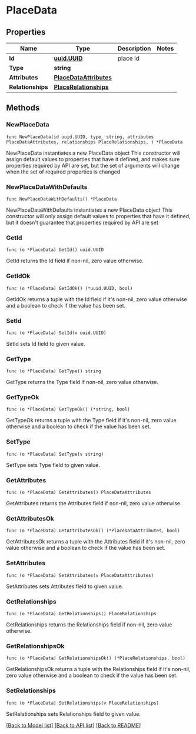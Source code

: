 # PlaceData

## Properties

Name | Type | Description | Notes
------------ | ------------- | ------------- | -------------
**Id** | [**uuid.UUID**](uuid.UUID.md) | place id | 
**Type** | **string** |  | 
**Attributes** | [**PlaceDataAttributes**](PlaceDataAttributes.md) |  | 
**Relationships** | [**PlaceRelationships**](PlaceRelationships.md) |  | 

## Methods

### NewPlaceData

`func NewPlaceData(id uuid.UUID, type_ string, attributes PlaceDataAttributes, relationships PlaceRelationships, ) *PlaceData`

NewPlaceData instantiates a new PlaceData object
This constructor will assign default values to properties that have it defined,
and makes sure properties required by API are set, but the set of arguments
will change when the set of required properties is changed

### NewPlaceDataWithDefaults

`func NewPlaceDataWithDefaults() *PlaceData`

NewPlaceDataWithDefaults instantiates a new PlaceData object
This constructor will only assign default values to properties that have it defined,
but it doesn't guarantee that properties required by API are set

### GetId

`func (o *PlaceData) GetId() uuid.UUID`

GetId returns the Id field if non-nil, zero value otherwise.

### GetIdOk

`func (o *PlaceData) GetIdOk() (*uuid.UUID, bool)`

GetIdOk returns a tuple with the Id field if it's non-nil, zero value otherwise
and a boolean to check if the value has been set.

### SetId

`func (o *PlaceData) SetId(v uuid.UUID)`

SetId sets Id field to given value.


### GetType

`func (o *PlaceData) GetType() string`

GetType returns the Type field if non-nil, zero value otherwise.

### GetTypeOk

`func (o *PlaceData) GetTypeOk() (*string, bool)`

GetTypeOk returns a tuple with the Type field if it's non-nil, zero value otherwise
and a boolean to check if the value has been set.

### SetType

`func (o *PlaceData) SetType(v string)`

SetType sets Type field to given value.


### GetAttributes

`func (o *PlaceData) GetAttributes() PlaceDataAttributes`

GetAttributes returns the Attributes field if non-nil, zero value otherwise.

### GetAttributesOk

`func (o *PlaceData) GetAttributesOk() (*PlaceDataAttributes, bool)`

GetAttributesOk returns a tuple with the Attributes field if it's non-nil, zero value otherwise
and a boolean to check if the value has been set.

### SetAttributes

`func (o *PlaceData) SetAttributes(v PlaceDataAttributes)`

SetAttributes sets Attributes field to given value.


### GetRelationships

`func (o *PlaceData) GetRelationships() PlaceRelationships`

GetRelationships returns the Relationships field if non-nil, zero value otherwise.

### GetRelationshipsOk

`func (o *PlaceData) GetRelationshipsOk() (*PlaceRelationships, bool)`

GetRelationshipsOk returns a tuple with the Relationships field if it's non-nil, zero value otherwise
and a boolean to check if the value has been set.

### SetRelationships

`func (o *PlaceData) SetRelationships(v PlaceRelationships)`

SetRelationships sets Relationships field to given value.



[[Back to Model list]](../README.md#documentation-for-models) [[Back to API list]](../README.md#documentation-for-api-endpoints) [[Back to README]](../README.md)


